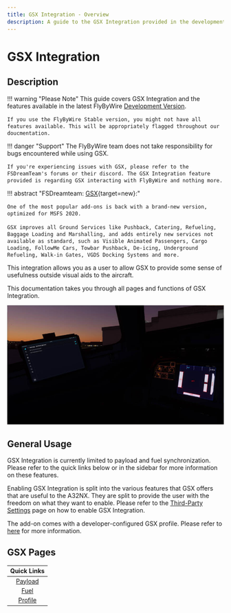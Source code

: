 ```yaml
---
title: GSX Integration - Overview
description: A guide to the GSX Integration provided in the development version.
---
```


<link rel="stylesheet" href="../../../../stylesheets/efb-interactive.css">
<link rel="stylesheet" href="../../../../stylesheets/toc-tables.css">

# GSX Integration

## Description

!!! warning "Please Note"
    This guide covers GSX Integration and the features available in the latest FlyByWire [Development Version](../../fbw-versions.md#development-version-recommended).

    If you use the FlyByWire Stable version, you might not have all features available. This will be appropriately flagged throughout our doucmentation.

!!! danger "Support"
    The FlyByWire team does not take responsibility for bugs encountered while using GSX. 
    
    If you're experiencing issues with GSX, please refer to the FSDreamTeam's forums or their discord. The GSX Integration feature provided is regarding GSX interacting with FlyByWire and nothing more.

!!! abstract "FSDreamteam: [GSX](https://www.fsdreamteam.com/products_gsxpro.html){target=new}:"

    One of the most popular add-ons is back with a brand-new version, optimized for MSFS 2020. 
    
    GSX improves all Ground Services like Pushback, Catering, Refueling, Baggage Loading and Marshalling, and adds entirely new services not available as standard, such as Visible Animated Passengers, Cargo Loading, FollowMe Cars, Towbar Pushback, De-icing, Underground Refueling, Walk-in Gates, VGDS Docking Systems and more.

This integration allows you as a user to allow GSX to provide some sense of usefulness outside visual aids to the aircraft. 

This documentation takes you through all pages and functions of GSX Integration.

[//]: # (TODO need to add a picture here)

![GSX Flypad](../../assets/gsxintegration/gsx-hero.jpg "GSX Settings")

## General Usage

GSX Integration is currently limited to payload and fuel synchronization. Please refer to the quick links below or in the sidebar for more information on these features.

Enabling GSX Integration is split into the various features that GSX offers that are useful to the A32NX. They are split to provide the user with the freedom on what they want to enable. Please refer to the [Third-Party Settings](../flypados3/settings.md#3rd-party-options) page on how to enable GSX Integration.

The add-on comes with a developer-configured GSX profile. Please refer to [here](profile.md) for more information.

## GSX Pages

|                      Quick Links                       |
|:------------------------------------------------------:|
|            [Payload](payload.md)                       |
|             [Fuel](fuel.md)                            |
|               [Profile](profile.md)                    |
